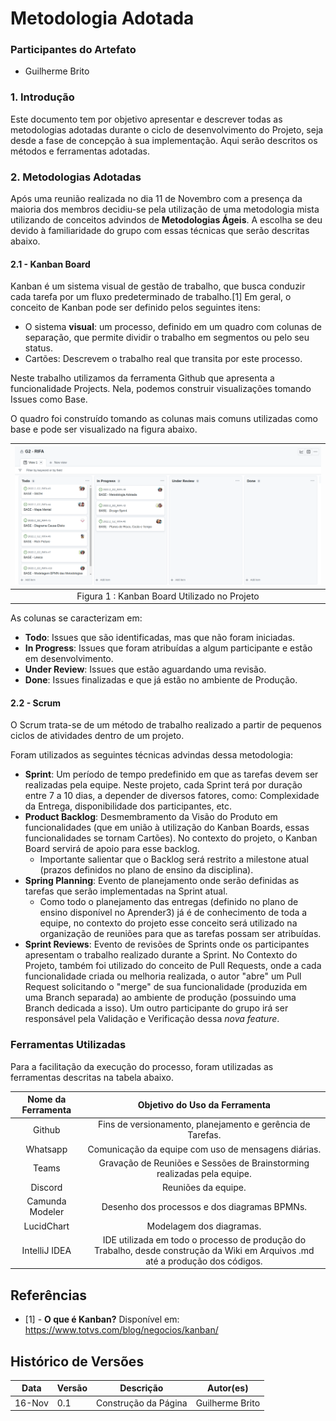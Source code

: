 # Metodologia Adotada

### Participantes do Artefato

- Guilherme Brito

### 1. Introdução

Este documento tem por objetivo apresentar e descrever todas as metodologias adotadas durante o ciclo de desenvolvimento
do Projeto, seja desde a fase de concepção à sua implementação. Aqui serão descritos os métodos e ferramentas adotadas.

### 2. Metodologias Adotadas

Após uma reunião realizada no dia 11 de Novembro com a presença da maioria dos membros decidiu-se pela utilização de uma
metodologia mista utilizando de conceitos advindos de **Metodologias Ágeis**.
A escolha se deu devido à familiaridade do grupo com essas técnicas que serão descritas abaixo.

#### 2.1 - Kanban Board

Kanban é um sistema visual de gestão de trabalho, que busca conduzir cada tarefa por um fluxo predeterminado de
trabalho.[1]
Em geral, o conceito de Kanban pode ser definido pelos seguintes itens:

- O sistema **visual**: um processo, definido em um quadro com colunas de separação, que permite dividir o trabalho em
  segmentos ou pelo seu status.
- Cartões: Descrevem o trabalho real que transita por este processo.

Neste trabalho utilizamos da ferramenta Github que apresenta a funcionalidade Projects. Nela, podemos construir
visualizações tomando Issues como Base.

O quadro foi construído tomando as colunas mais comuns utilizadas como base e pode ser visualizado na figura abaixo.

|    ![Imagem](../assets/kanban-board.png)     |
| :------------------------------------------: |
| Figura 1 : Kanban Board Utilizado no Projeto |

As colunas se caracterizam em:

- **Todo**: Issues que são identificadas, mas que não foram iniciadas.
- **In Progress**: Issues que foram atribuídas a algum participante e estão em desenvolvimento.
- **Under Review**: Issues que estão aguardando uma revisão.
- **Done**: Issues finalizadas e que já estão no ambiente de Produção.

#### 2.2 - Scrum

O Scrum trata-se de um método de trabalho realizado a partir de pequenos ciclos de atividades dentro de um projeto.

Foram utilizados as seguintes técnicas advindas dessa metodologia:

- **Sprint**: Um período de tempo predefinido em que as tarefas devem ser realizadas pela equipe. Neste projeto, cada
  Sprint
  terá por duração entre 7 a 10 dias, a depender de diversos fatores, como: Complexidade da Entrega, disponibilidade dos
  participantes, etc.
- **Product Backlog**: Desmembramento da Visão do Produto em funcionalidades (que em união à utilização do Kanban
  Boards,
  essas funcionalidades se tornam Cartões). No contexto do projeto, o Kanban Board servirá de apoio para esse backlog.
  - Importante salientar que o Backlog será restrito a milestone atual (prazos definidos no plano de ensino da
    disciplina).
- **Spring Planning**: Evento de planejamento onde serão definidas as tarefas que serão implementadas na Sprint atual.
  - Como todo o planejamento das entregas (definido no plano de ensino disponível no Aprender3) já é de conhecimento
    de toda a equipe, no contexto do projeto esse conceito será utilizado na organização de reuniões para que as
    tarefas possam ser atribuídas.
- **Sprint Reviews**: Evento de revisões de Sprints onde os participantes apresentam o trabalho realizado durante a
  Sprint.
  No Contexto do Projeto, também foi utilizado do conceito de Pull Requests, onde a cada funcionalidade criada ou
  melhoria realizada, o autor "abre" um Pull Request solicitando o "merge" de sua funcionalidade (produzida em uma
  Branch separada) ao ambiente de produção (possuindo uma Branch dedicada a isso). Um outro participante do grupo irá
  ser responsável pela Validação e Verificação dessa _nova feature_.

### Ferramentas Utilizadas

Para a facilitação da execução do processo, foram utilizadas as ferramentas descritas na tabela abaixo.

| Nome da Ferramenta |                                                 Objetivo do Uso da Ferramenta                                                  |
| :----------------: | :----------------------------------------------------------------------------------------------------------------------------: |
|       Github       |                                   Fins de versionamento, planejamento e gerência de Tarefas.                                   |
|      Whatsapp      |                                      Comunicação da equipe com uso de mensagens diárias.                                       |
|       Teams        |                            Gravação de Reuniões e Sessões de Brainstorming realizadas pela equipe.                             |
|      Discord       |                                                      Reuniões da equipe.                                                       |
|  Camunda Modeler   |                                          Desenho dos processos e dos diagramas BPMNs.                                          |
|     LucidChart     |                                                    Modelagem dos diagramas.                                                    |
|   IntelliJ IDEA    | IDE utilizada em todo o processo de produção do Trabalho, desde construção da Wiki em Arquivos .md até a produção dos códigos. |

## Referências

- [1] - **O que é Kanban?** Disponível em: https://www.totvs.com/blog/negocios/kanban/

## Histórico de Versões

| Data   | Versão | Descrição            | Autor(es)       |
| ------ | ------ | -------------------- | --------------- |
| 16-Nov | 0.1    | Construção da Página | Guilherme Brito |
